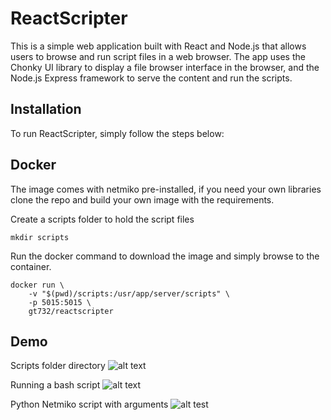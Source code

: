# ReactScripter


This is a simple web application built with React and Node.js that allows users to browse and run script files in a web browser. The app uses the Chonky UI library to display a file browser interface in the browser, and the Node.js Express framework to serve the content and run the scripts.

## Installation

To run ReactScripter, simply follow the steps below:

## Docker
The image comes with netmiko pre-installed, if you need your own libraries clone the repo and build your own image with the requirements.

Create a scripts folder to hold the script files
```
mkdir scripts
```


Run the docker command to download the image and simply browse to the container.
```
docker run \
    -v "$(pwd)/scripts:/usr/app/server/scripts" \
    -p 5015:5015 \
    gt732/reactscripter
```

## Demo
Scripts folder directory
![alt text](https://i.imgur.com/A65AYW4.png)

Running a bash script
![alt text](https://i.imgur.com/FXai9gW.png)

Python Netmiko script with arguments
![alt test](https://i.imgur.com/dr2Ogu6.png)
